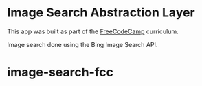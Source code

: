 Image Search Abstraction Layer
=========================

This app was built as part of the [FreeCodeCamp](https://www.freecodecamp.org) curriculum.  

Image search done using the Bing Image Search API.

# image-search-fcc
